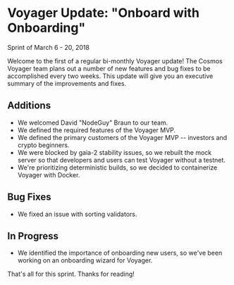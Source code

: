 # Voyager Update: "Onboard with Onboarding"
Sprint of March 6 - 20, 2018

Welcome to the first of a regular bi-monthly Voyager update! The Cosmos Voyager team plans out a number of new features and bug fixes to be accomplished every two weeks. This update will give you an executive summary of the improvements and fixes.

## Additions
* We welcomed David "NodeGuy" Braun to our team.
* We defined the required features of the Voyager MVP.
* We defined the primary customers of the Voyager MVP -- investors and crypto beginners.
* We were blocked by gaia-2 stability issues, so we rebuilt the mock server so that developers and users can test Voyager without a testnet.
* We're prioritizing deterministic builds, so we decided to containerize Voyager with Docker.

## Bug Fixes
* We fixed an issue with sorting validators.

## In Progress
* We identified the importance of onboarding new users, so we've been working on an onboarding wizard for Voyager.

That's all for this sprint. Thanks for reading!
